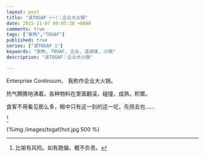 ```yaml
---
layout: post
title: "读TOGAF（一）：企业大火锅"
date: 2015-11-07 00:05:18 +0800
comments: true
tags: ["架构","TOGAF"]
published: true
series: ["读TOGAF 1"]
keywords: "架构, TOGAF, 企业, 连续体, 火锅"
description: "读TOGAF：企业大火锅"

---
```


Enterprise Continuum， 我称作企业大火锅。



<!--more-->

热气腾腾地沸着。各种物料在里面翻滚，碰撞，成熟，积累。

食客不用看见那么多，眼中只有这一刻的这一坨，先捞去也……


[^1]

[^1]: 比喻有风险。如有跑偏，概不负责。

{%img  /images/togaf/hot.jpg 500 %}
